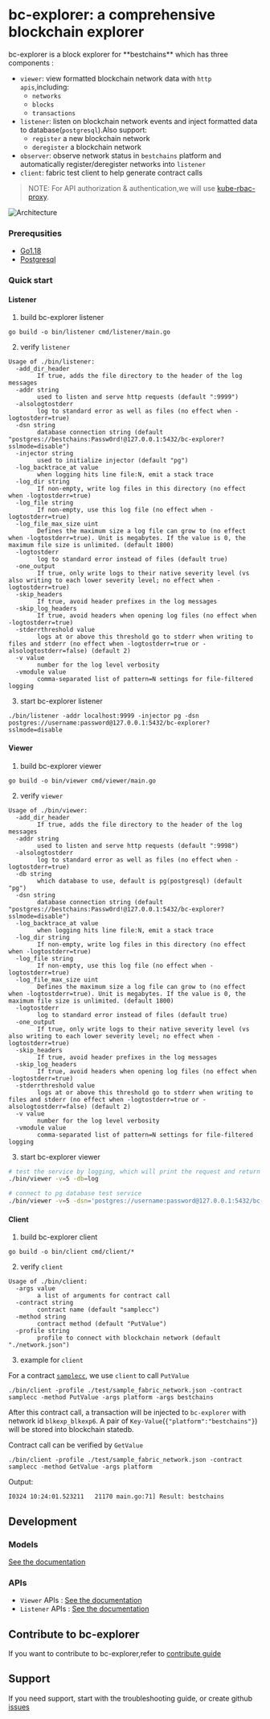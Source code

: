 <h1>
bc-explorer: a comprehensive blockchain explorer 
</h1>
bc-explorer is a block explorer for **bestchains** which has three components :

- `viewer`: view formatted blockchain network data with `http apis`,including:
    - `networks`
    - `blocks`
    - `transactions`
- `listener`: listen on blockchain network events and inject formatted data to database(`postgresql`).Also support:
    - `register` a new blockchain network
    - `deregister` a blockchain network
- `observer`: observe network status in `bestchains` platform and automatically register/deregister networks into `listener`
- `client`: fabric test client to help generate contract calls


> NOTE: For API authorization & authentication,we will use [kube-rbac-proxy](https://github.com/brancz/kube-rbac-proxy).

![Architecture](./doc/images/arch.png)

### Prerequsities

- [Go1.18]()
- [Postgresql](https://www.postgresql.org/download/)


### Quick start

#### Listener
1. build bc-explorer listener

```
go build -o bin/listener cmd/listener/main.go
```

2. verify `listener`

```
Usage of ./bin/listener:
  -add_dir_header
        If true, adds the file directory to the header of the log messages
  -addr string
        used to listen and serve http requests (default ":9999")
  -alsologtostderr
        log to standard error as well as files (no effect when -logtostderr=true)
  -dsn string
        database connection string (default "postgres://bestchains:Passw0rd!@127.0.0.1:5432/bc-explorer?sslmode=disable")
  -injector string
        used to initialize injector (default "pg")
  -log_backtrace_at value
        when logging hits line file:N, emit a stack trace
  -log_dir string
        If non-empty, write log files in this directory (no effect when -logtostderr=true)
  -log_file string
        If non-empty, use this log file (no effect when -logtostderr=true)
  -log_file_max_size uint
        Defines the maximum size a log file can grow to (no effect when -logtostderr=true). Unit is megabytes. If the value is 0, the maximum file size is unlimited. (default 1800)
  -logtostderr
        log to standard error instead of files (default true)
  -one_output
        If true, only write logs to their native severity level (vs also writing to each lower severity level; no effect when -logtostderr=true)
  -skip_headers
        If true, avoid header prefixes in the log messages
  -skip_log_headers
        If true, avoid headers when opening log files (no effect when -logtostderr=true)
  -stderrthreshold value
        logs at or above this threshold go to stderr when writing to files and stderr (no effect when -logtostderr=true or -alsologtostderr=false) (default 2)
  -v value
        number for the log level verbosity
  -vmodule value
        comma-separated list of pattern=N settings for file-filtered logging
```

3. start bc-explorer listener

```
./bin/listener -addr localhost:9999 -injector pg -dsn postgres://username:password@127.0.0.1:5432/bc-explorer?sslmode=disable
```

#### Viewer
1. build bc-explorer viewer

```
go build -o bin/viewer cmd/viewer/main.go
```

2. verify `viewer`

```
Usage of ./bin/viewer:
  -add_dir_header
        If true, adds the file directory to the header of the log messages
  -addr string
        used to listen and serve http requests (default ":9998")
  -alsologtostderr
        log to standard error as well as files (no effect when -logtostderr=true)
  -db string
        which database to use, default is pg(postgresql) (default "pg")
  -dsn string
        database connection string (default "postgres://bestchains:Passw0rd!@127.0.0.1:5432/bc-explorer?sslmode=disable")
  -log_backtrace_at value
        when logging hits line file:N, emit a stack trace
  -log_dir string
        If non-empty, write log files in this directory (no effect when -logtostderr=true)
  -log_file string
        If non-empty, use this log file (no effect when -logtostderr=true)
  -log_file_max_size uint
        Defines the maximum size a log file can grow to (no effect when -logtostderr=true). Unit is megabytes. If the value is 0, the maximum file size is unlimited. (default 1800)
  -logtostderr
        log to standard error instead of files (default true)
  -one_output
        If true, only write logs to their native severity level (vs also writing to each lower severity level; no effect when -logtostderr=true)
  -skip_headers
        If true, avoid header prefixes in the log messages
  -skip_log_headers
        If true, avoid headers when opening log files (no effect when -logtostderr=true)
  -stderrthreshold value
        logs at or above this threshold go to stderr when writing to files and stderr (no effect when -logtostderr=true or -alsologtostderr=false) (default 2)
  -v value
        number for the log level verbosity
  -vmodule value
        comma-separated list of pattern=N settings for file-filtered logging
```

3. start bc-explorer viewer

```bash
# test the service by logging, which will print the request and return a false data
./bin/viewer -v=5 -db=log 

# connect to pg database test service
./bin/viewer -v=5 -dsn='postgres://username:password@127.0.0.1:5432/bc-explorer?sslmode=disable'
```

#### Client
1. build bc-explorer client
```
go build -o bin/client cmd/client/*
```

2. verify `client`
```
Usage of ./bin/client:
  -args value
        a list of arguments for contract call
  -contract string
        contract name (default "samplecc")
  -method string
        contract method (default "PutValue")
  -profile string
        profile to connect with blockchain network (default "./network.json")
```

3. example for `client`

For a contract [`samplecc`](https://github.com/bestchains/fabric-builder-k8s/blob/main/samples/go-contract/main.go), we use `client` to call `PutValue`

```
./bin/client -profile ./test/sample_fabric_network.json -contract samplecc -method PutValue -args platform -args bestchains
```

After this contract call, a transaction will be injected to `bc-explorer` with network id `blkexp_blkexp6`. A pair of `Key-Value`(`{"platform":"bestchains"}`) will be stored into blockchain statedb. 

Contract call can be verified by  `GetValue`
```
./bin/client -profile ./test/sample_fabric_network.json -contract samplecc -method GetValue -args platform
```
Output:
```
I0324 10:24:01.523211   21170 main.go:71] Result: bestchains
```

## Development
### Models

[See the documentation](./doc/models.md)

### APIs

- `Viewer` APIs : [See the documentation](./doc/viewer_apis.md)
- `Listener` APIs : [See the documentation](./doc/listener_api.md)

## Contribute to bc-explorer

If you want to contribute to bc-explorer,refer to [contribute guide](./CONTRIBUTING.md)

## Support

If you need support, start with the troubleshooting guide, or create github [issues](https://github.com/bestchains/bc-explorer/issues/new)
